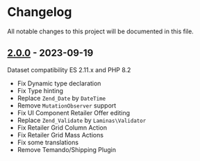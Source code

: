 # Changelog

All notable changes to this project will be documented in this file.

## [2.0.0] - 2023-09-19
[2.0.0]: https://github.com/Smile-SA/magento2-module-seller/compare/1.2.7...2.0.0

Dataset compatibility ES 2.11.x and PHP 8.2

- Fix Dynamic type declaration
- Fix Type hinting
- Replace `Zend_Date` by `DateTime`
- Remove `MutationObserver` support
- Fix UI Component Retailer Offer editing
- Replace `Zend_Validate` by `Laminas\Validator`
- Fix Retailer Grid Column Action
- Fix Retailer Grid Mass Actions
- Fix some translations
- Remove Temando/Shipping Plugin
